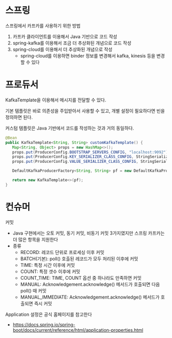 # 스프링
스프링에서 카프카를 사용하기 위한 방법
1. 카프카 클라이언트를 이용해서 Java 기반으로 코드 작성
2. spring-kafka를 이용해서 조금 더 추상화된 개념으로 코드 작성
3. spring-cloud를 이용해서 더 추상화된 개념으로 작성
   - spring-cloud를 이용하면 binder 정보를 변경해서 kafka, kinesis 등을 변경할 수 있다

# 프로듀서
KafkaTemplate을 이용해서 메시지를 전달할 수 있다. 

기본 템플릿은 바로 의존성을 주입받아서 사용할 수 있고, 개별 설정이 필요하다면 빈을 정의하면 된다. 

커스텀 템플릿은 Java 기반에서 코드를 작성하는 것과 거의 동일하다. 
```java
@Bean
public KafkaTemplate<String, String> customKafkaTemplate() {
   Map<String, Object> props = new HashMap<>();
   props.put(ProducerConfig.BOOTSTRAP_SERVERS_CONFIG, "localhost:9092");
   props.put(ProducerConfig.KEY_SERIALIZER_CLASS_CONFIG, StringSerializer.class.getName());
   props.put(ProducerConfig.VALUE_SERIALIZER_CLASS_CONFIG, StringSerializer.class.getName());

   DefaultKafkaProducerFactory<String, String> pf = new DefaultKafkaProducerFactory<>(props);

   return new KafkaTemplate<>(pf);
}
```

# 컨슈머 
커밋
- Java 구현에서는 오토 커밋, 동기 커밋, 비동기 커밋 3가지였지만 스프링 카프카는 더 많은 항목을 지원한다
- 종류
   - RECORD: 레코드 단위로 프로세싱 이후 커밋
   - BATCH(기본): poll() 호출된 레코드가 모두 처리된 이후에 커밋
   - TIME: 특정 시간 이후에 커밋
   - COUNT: 특정 갯수 이후에 커밋
   - COUNT_TIME: TIME, COUNT 옵션 중 하나라도 만족하면 커밋
   - MANUAL: Acknowledgement.acknowledge() 메서드가 호출되면 다음 poll() 때 커밋
   - MANUAL_IMMEDIATE: Acknowledgement.acknowledge() 메서드가 호출되면 즉시 커밋

Application 설정은 공식 홈페이지를 참고한다
- https://docs.spring.io/spring-boot/docs/current/reference/html/application-properties.html

